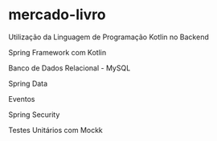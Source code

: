 # mercado-livro

Utilização da Linguagem de Programação Kotlin no Backend

Spring Framework com Kotlin

Banco de Dados Relacional - MySQL

Spring Data

Eventos

Spring Security

Testes Unitários com Mockk
